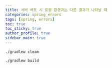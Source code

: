 ```yaml
---
title: 서버 배포 시 로컬 환경과는 다른 결과가 나타날 때
categories: spring_errors
tags: [spring, errors]
toc: true
toc_sticky: true
author_profile: true
sidebar_main: true
---
```


```
./gradlew cleam
```
```
./gradlew build
```

 


